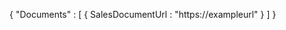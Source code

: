 {
    "Documents" : [
        {
            SalesDocumentUrl : "https://exampleurl"
        }
    ]
}